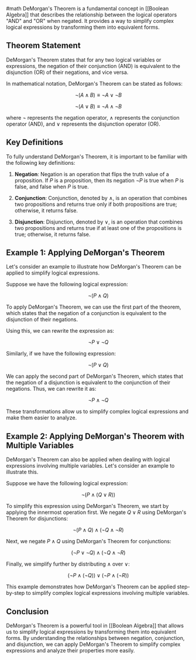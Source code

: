 #math
DeMorgan's Theorem is a fundamental concept in [[Boolean Algebra]] that describes the relationship between the logical operators "AND" and "OR" when negated. It provides a way to simplify complex logical expressions by transforming them into equivalent forms.

## Theorem Statement

DeMorgan's Theorem states that for any two logical variables or expressions, the negation of their conjunction (AND) is equivalent to the disjunction (OR) of their negations, and vice versa.

In mathematical notation, DeMorgan's Theorem can be stated as follows:

$$\neg (A \land B) \equiv \neg A \lor \neg B$$

$$\neg (A \lor B) \equiv \neg A \land \neg B$$

where $\neg$ represents the negation operator, $\land$ represents the conjunction operator (AND), and $\lor$ represents the disjunction operator (OR).

## Key Definitions

To fully understand DeMorgan's Theorem, it is important to be familiar with the following key definitions:

1. **Negation**: Negation is an operation that flips the truth value of a proposition. If $P$ is a proposition, then its negation $\neg P$ is true when $P$ is false, and false when $P$ is true.

2. **Conjunction**: Conjunction, denoted by $\land$, is an operation that combines two propositions and returns true only if both propositions are true; otherwise, it returns false.

3. **Disjunction**: Disjunction, denoted by $\lor$, is an operation that combines two propositions and returns true if at least one of the propositions is true; otherwise, it returns false.

## Example 1: Applying DeMorgan's Theorem

Let's consider an example to illustrate how DeMorgan's Theorem can be applied to simplify logical expressions.

Suppose we have the following logical expression:

$$\neg (P \land Q)$$

To apply DeMorgan's Theorem, we can use the first part of the theorem, which states that the negation of a conjunction is equivalent to the disjunction of their negations.

Using this, we can rewrite the expression as:

$$\neg P \lor \neg Q$$

Similarly, if we have the following expression:

$$\neg (P \lor Q)$$

We can apply the second part of DeMorgan's Theorem, which states that the negation of a disjunction is equivalent to the conjunction of their negations. Thus, we can rewrite it as:

$$\neg P \land \neg Q$$

These transformations allow us to simplify complex logical expressions and make them easier to analyze.

## Example 2: Applying DeMorgan's Theorem with Multiple Variables

DeMorgan's Theorem can also be applied when dealing with logical expressions involving multiple variables. Let's consider an example to illustrate this.

Suppose we have the following logical expression:

$$\neg (P \land (Q \lor R))$$

To simplify this expression using DeMorgan's Theorem, we start by applying the innermost operation first. We negate $Q \lor R$ using DeMorgan's Theorem for disjunctions:

$$\neg (P \land Q) \land (\neg Q \land \neg R)$$

Next, we negate $P \land Q$ using DeMorgan's Theorem for conjunctions:

$$(\neg P \lor \neg Q) \land (\neg Q \land \neg R)$$

Finally, we simplify further by distributing $\land$ over $\lor$:

$$(\neg P \land (\neg Q)) \lor (\neg P \land (\neg R))$$

This example demonstrates how DeMorgan's Theorem can be applied step-by-step to simplify complex logical expressions involving multiple variables.

## Conclusion

DeMorgan's Theorem is a powerful tool in [[Boolean Algebra]] that allows us to simplify logical expressions by transforming them into equivalent forms. By understanding the relationships between negation, conjunction, and disjunction, we can apply DeMorgan's Theorem to simplify complex expressions and analyze their properties more easily.